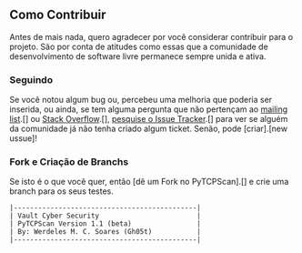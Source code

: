 ## Como Contribuir

Antes de mais nada, quero agradecer por você considerar contribuir para o projeto. São por conta de atitudes como essas que a comunidade de desenvolvimento de software livre permanece sempre unida e ativa.

### Seguindo

Se você notou algum bug ou, percebeu uma melhoria que poderia ser inserida, ou ainda, se tem alguma pergunta que não pertençam ao [mailing list].[] ou [Stack Overflow].[], [pesquise o Issue Tracker].[] para ver se alguém da comunidade já não tenha criado algum ticket.
Senão, pode [criar].[new ussue]!

### Fork e Criação de Branchs

Se isto é o que você quer, então [dê um Fork no PyTCPScan].[] e crie uma branch para os seus testes.


[mailing list]: http://groups.google.com/group/PyTCPScan
[Stack Overflow]: http://stackoverflow.com/
[search the issue tracker]: https://github.com/werdelesmarcio/PyTCPScan/issues?q=something
[new issue]: https://github.com/werdelesmarcio/PyTCPScan/issues/new
[pesquise o Issue Tracker]: https://help.github.com/articles/fork-a-repo


``` 
|---------------------------------------------|
| Vault Cyber Security                        |
| PyTCPScan Version 1.1 (beta)                |
| By: Werdeles M. C. Soares (Gh05t)           |
|---------------------------------------------| 

```

